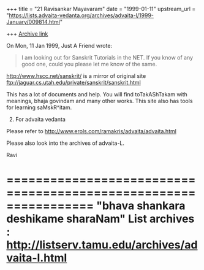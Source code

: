 +++
title = "21 Ravisankar Mayavaram"
date = "1999-01-11"
upstream_url = "https://lists.advaita-vedanta.org/archives/advaita-l/1999-January/009814.html"

+++
[Archive link](https://lists.advaita-vedanta.org/archives/advaita-l/1999-January/009814.html)

On Mon, 11 Jan 1999, Just A Friend wrote:

> I am looking out for Sanskrit Tutorials in the NET. If you know of any
> good one, could you please let me know of the same.

http://www.hscc.net/sanskrit/  is a mirror of original site
ftp://jaguar.cs.utah.edu/private/sanskrit/sanskrit.html

This has a lot of documents and help. You will find toTakAShTakam
with meanings, bhaja govindam and many other works. This site
also has tools for learning saMskR^itam.


2) For advaita vedanta

  Please refer to
  http://www.erols.com/ramakris/advaita/advaita.html


  Please also look into the archives of advaita-L.

Ravi

================================================================
"bhava shankara deshikame sharaNam"
List archives : http://listserv.tamu.edu/archives/advaita-l.html
================================================================

